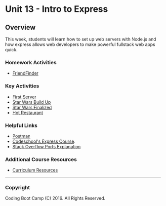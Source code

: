 # Unit 13 - Intro to Express

## Overview

This week, students will learn how to set up web servers with Node.js and how express allows web developers to make powerful fullstack web apps quick.

### Homework Activities

* [FriendFinder](../../../01-Class-Content/13-express/02-Homework/Instructions/homework_instructions.md)

### Key Activities

* [First Server](../../../01-Class-Content/13-express/01-Activities/01-FirstServer)
* [Star Wars Build Up](../../../01-Class-Content/13-express/01-Activities/08-StarWars-1)
* [Star Wars Finalized](../../../01-Class-Content/13-express/01-Activities/14-FinalStarwarsApp)
* [Hot Restaurant](../../../01-Class-Content/13-express/01-Activities/16-HotRestaurant)

### Helpful Links

* [Postman](https://www.getpostman.com/)
* [Codeschool's Express Course](https://www.codeschool.com/courses/building-blocks-of-express-js).
* [Stack Overflow Ports Explanation](http://stackoverflow.com/questions/10182798/why-are-ports-below-1024-privileged)

### Additional Course Resources

* [Curriculum Resources](https://github.com/coding-boot-camp/curriculum-resources)

- - -

### Copyright

Coding Boot Camp (C) 2016. All Rights Reserved.
